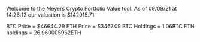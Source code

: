 Welcome to the Meyers Crypto Portfolio Value tool. 
As of 09/09/21 at 14:26:12 our valuation is $142915.71 

BTC Price = $46644.29
 ETH Price = $3467.09
BTC Holdings = 1.06BTC
 ETH holdings = 26.960005962ETH 
